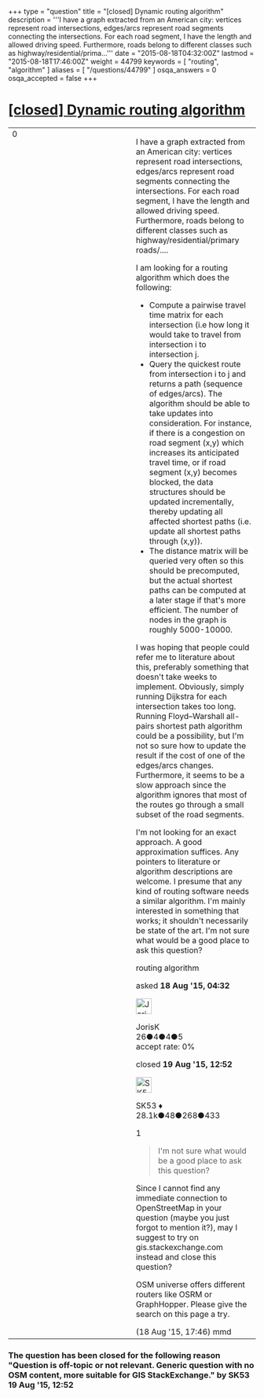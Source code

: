 +++
type = "question"
title = "[closed] Dynamic routing algorithm"
description = '''I have a graph extracted from an American city: vertices represent road intersections, edges/arcs represent road segments connecting the intersections. For each road segment, I have the length and allowed driving speed. Furthermore, roads belong to different classes such as highway/residential/prima...'''
date = "2015-08-18T04:32:00Z"
lastmod = "2015-08-18T17:46:00Z"
weight = 44799
keywords = [ "routing", "algorithm" ]
aliases = [ "/questions/44799" ]
osqa_answers = 0
osqa_accepted = false
+++

<div class="headNormal">

# [\[closed\] Dynamic routing algorithm](/questions/44799/dynamic-routing-algorithm)

</div>

<div id="main-body">

<div id="askform">

<table id="question-table" style="width:100%;">
<colgroup>
<col style="width: 50%" />
<col style="width: 50%" />
</colgroup>
<tbody>
<tr>
<td style="width: 30px; vertical-align: top"><div class="vote-buttons">
<span id="post-44799-upvote" class="ajax-command post-vote up" rel="nofollow" title="I like this post (click again to cancel)"> </span>
<div id="post-44799-score" class="post-score" title="current number of votes">
0
</div>
<span id="post-44799-downvote" class="ajax-command post-vote down" rel="nofollow" title="I dont like this post (click again to cancel)"> </span> <span id="favorite-mark" class="ajax-command favorite-mark" rel="nofollow" title="mark/unmark this question as favorite (click again to cancel)"> </span>
<div id="favorite-count" class="favorite-count">
&#10;</div>
</div></td>
<td><div id="item-right">
<div class="question-body">
<p>I have a graph extracted from an American city: vertices represent road intersections, edges/arcs represent road segments connecting the intersections. For each road segment, I have the length and allowed driving speed. Furthermore, roads belong to different classes such as highway/residential/primary roads/....</p>
<p>I am looking for a routing algorithm which does the following:</p>
<ul>
<li>Compute a pairwise travel time matrix for each intersection (i.e how long it would take to travel from intersection i to intersection j.</li>
<li>Query the quickest route from intersection i to j and returns a path (sequence of edges/arcs). The algorithm should be able to take updates into consideration. For instance, if there is a congestion on road segment (x,y) which increases its anticipated travel time, or if road segment (x,y) becomes blocked, the data structures should be updated incrementally, thereby updating all affected shortest paths (i.e. update all shortest paths through (x,y)).</li>
<li>The distance matrix will be queried very often so this should be precomputed, but the actual shortest paths can be computed at a later stage if that's more efficient. The number of nodes in the graph is roughly 5000-10000.</li>
</ul>
<p>I was hoping that people could refer me to literature about this, preferably something that doesn't take weeks to implement. Obviously, simply running Dijkstra for each intersection takes too long. Running Floyd–Warshall all-pairs shortest path algorithm could be a possibility, but I'm not so sure how to update the result if the cost of one of the edges/arcs changes. Furthermore, it seems to be a slow approach since the algorithm ignores that most of the routes go through a small subset of the road segments.</p>
<p>I'm not looking for an exact approach. A good approximation suffices. Any pointers to literature or algorithm descriptions are welcome. I presume that any kind of routing software needs a similar algorithm. I'm mainly interested in something that works; it shouldn't necessarily be state of the art. I'm not sure what would be a good place to ask this question?</p>
</div>
<div id="question-tags" class="tags-container tags">
<span class="post-tag tag-link-routing" rel="tag" title="see questions tagged &#39;routing&#39;">routing</span> <span class="post-tag tag-link-algorithm" rel="tag" title="see questions tagged &#39;algorithm&#39;">algorithm</span>
</div>
<div id="question-controls" class="post-controls">
&#10;</div>
<div class="post-update-info-container">
<div class="post-update-info post-update-info-user">
<p>asked <strong>18 Aug '15, 04:32</strong></p>
<img src="https://secure.gravatar.com/avatar/6feb1ed05cdbdc6c0d788f514fd07e1a?s=32&amp;d=identicon&amp;r=g" class="gravatar" width="32" height="32" alt="JorisK&#39;s gravatar image" />
<p><span>JorisK</span><br />
<span class="score" title="26 reputation points">26</span><span title="4 badges"><span class="badge1">●</span><span class="badgecount">4</span></span><span title="4 badges"><span class="silver">●</span><span class="badgecount">4</span></span><span title="5 badges"><span class="bronze">●</span><span class="badgecount">5</span></span><br />
<span class="accept_rate" title="Rate of the user&#39;s accepted answers">accept rate:</span> <span title="JorisK has no accepted answers">0%</span></p>
</div>
<div class="post-update-info post-update-info-edited">
<p><span> closed <strong>19 Aug '15, 12:52</strong> </span></p>
<img src="https://secure.gravatar.com/avatar/06cd84075f1adc2870ad102c7233e661?s=32&amp;d=identicon&amp;r=g" class="gravatar" width="32" height="32" alt="SK53&#39;s gravatar image" />
<p><span>SK53 ♦</span><br />
<span class="score" title="28084 reputation points"><span>28.1k</span></span><span title="48 badges"><span class="badge1">●</span><span class="badgecount">48</span></span><span title="268 badges"><span class="silver">●</span><span class="badgecount">268</span></span><span title="433 badges"><span class="bronze">●</span><span class="badgecount">433</span></span></p>
</div>
</div>
<div id="comments-container-44799" class="comments-container">
<span id="44807"></span>
<div id="comment-44807" class="comment">
<div id="post-44807-score" class="comment-score">
1
</div>
<div class="comment-text">
<blockquote>
<p>I'm not sure what would be a good place to ask this question?</p>
</blockquote>
<p>Since I cannot find any immediate connection to OpenStreetMap in your question (maybe you just forgot to mention it?), may I suggest to try on gis.stackexchange.com instead and close this question?</p>
<p>OSM universe offers different routers like OSRM or GraphHopper. Please give the search on this page a try.</p>
</div>
<div id="comment-44807-info" class="comment-info">
<span class="comment-age">(18 Aug '15, 17:46)</span> <span class="comment-user userinfo">mmd</span>
</div>
</div>
</div>
<div id="comment-tools-44799" class="comment-tools">
&#10;</div>
<div class="clear">
&#10;</div>
<div id="comment-44799-form-container" class="comment-form-container">
&#10;</div>
<div class="clear">
&#10;</div>
</div></td>
</tr>
</tbody>
</table>

<div class="question-status" style="margin-bottom:15px">

### The question has been closed for the following reason "Question is off-topic or not relevant. Generic question with no OSM content, more suitable for GIS StackExchange." by SK53 19 Aug '15, 12:52

</div>

</div>

</div>

